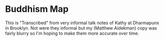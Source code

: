 # Buddhism Map

This is "Transcribed" from very informal talk notes of Kathy at Dharmapunx in Brooklyn.  Not were they informal but my (Matthew Aidekman) copy was fairly blurry so I'm hoping to make them more accurate over time.
